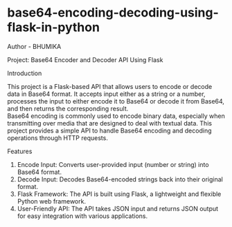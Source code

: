 # base64-encoding-decoding-using-flask-in-python
Author - BHUMIKA
<br>


Project: Base64 Encoder and Decoder API Using Flask

Introduction
<br>

This project is a Flask-based API that allows users to encode or decode data in Base64 format. It accepts input either as a string or a number, processes the input to either encode it to Base64 or decode it from Base64, and then returns the corresponding result.
<br>
Base64 encoding is commonly used to encode binary data, especially when transmitting over media that are designed to deal with textual data. This project provides a simple API to handle Base64 encoding and decoding operations through HTTP requests.


Features
<br>
1. Encode Input: Converts user-provided input (number or string) into Base64 format.
2. Decode Input: Decodes Base64-encoded strings back into their original format.
3. Flask Framework: The API is built using Flask, a lightweight and flexible Python web framework.
4. User-Friendly API: The API takes JSON input and returns JSON output for easy integration with various applications.
